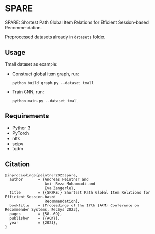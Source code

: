 # SPARE

SPARE: Shortest Path Global Item Relations for Efficient Session-based Recommendation.

Preprocessed datasets already in `datasets` folder. 

## Usage
Tmall dataset as example:
- Construct global item graph, run:
    ```
    python build_graph.py --dataset tmall
    ```

- Train GNN, run:
     ```
    python main.py --dataset tmall
    ```

## Requirements
- Python 3
- PyTorch
- nltk
- scipy
- tqdm

## Citation
```
@inproceedings{peintner2023spare,
  author       = {Andreas Peintner and
                  Amir Reza Mohammadi and
                  Eva Zangerle},
  title        = {{SPARE:} Shortest Path Global Item Relations for Efficient Session-based
                  Recommendation},
  booktitle    = {Proceedings of the 17th {ACM} Conference on Recommender Systems, RecSys 2023},
  pages        = {58--69},
  publisher    = {{ACM}},
  year         = {2023},
}
```
